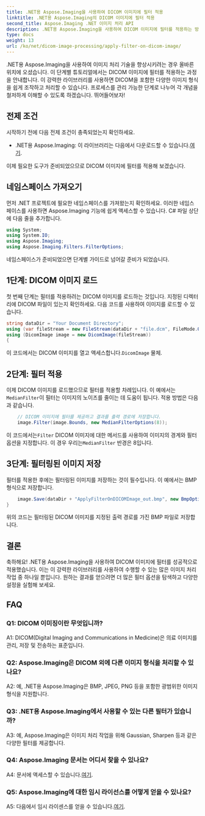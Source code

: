 ```yaml
---
title: .NET용 Aspose.Imaging을 사용하여 DICOM 이미지에 필터 적용
linktitle: .NET용 Aspose.Imaging의 DICOM 이미지에 필터 적용
second_title: Aspose.Imaging .NET 이미지 처리 API
description: .NET용 Aspose.Imaging을 사용하여 DICOM 이미지에 필터를 적용하는 방법을 알아보세요. 의료 영상 처리를 쉽게 향상시키세요.
type: docs
weight: 13
url: /ko/net/dicom-image-processing/apply-filter-on-dicom-image/
---
```

.NET용 Aspose.Imaging을 사용하여 이미지 처리 기술을 향상시키려는 경우 올바른 위치에 오셨습니다. 이 단계별 튜토리얼에서는 DICOM 이미지에 필터를 적용하는 과정을 안내합니다. 이 강력한 라이브러리를 사용하면 DICOM을 포함한 다양한 이미지 형식을 쉽게 조작하고 처리할 수 있습니다. 프로세스를 관리 가능한 단계로 나누어 각 개념을 철저하게 이해할 수 있도록 하겠습니다. 뛰어들어보자!

## 전제 조건

시작하기 전에 다음 전제 조건이 충족되었는지 확인하세요.

-  .NET용 Aspose.Imaging: 이 라이브러리는 다음에서 다운로드할 수 있습니다.[여기](https://releases.aspose.com/imaging/net/).

이제 필요한 도구가 준비되었으므로 DICOM 이미지에 필터를 적용해 보겠습니다.

## 네임스페이스 가져오기

먼저 .NET 프로젝트에 필요한 네임스페이스를 가져왔는지 확인하세요. 이러한 네임스페이스를 사용하면 Aspose.Imaging 기능에 쉽게 액세스할 수 있습니다. C# 파일 상단에 다음 줄을 추가합니다.

```csharp
using System;
using System.IO;
using Aspose.Imaging;
using Aspose.Imaging.Filters.FilterOptions;
```

네임스페이스가 준비되었으면 단계별 가이드로 넘어갈 준비가 되었습니다.

## 1단계: DICOM 이미지 로드

첫 번째 단계는 필터를 적용하려는 DICOM 이미지를 로드하는 것입니다. 지정된 디렉터리에 DICOM 파일이 있는지 확인하세요. 다음 코드를 사용하여 이미지를 로드할 수 있습니다.

```csharp
string dataDir = "Your Document Directory";
using (var fileStream = new FileStream(dataDir + "file.dcm", FileMode.Open, FileAccess.Read))
using (DicomImage image = new DicomImage(fileStream))
{
```

 이 코드에서는 DICOM 이미지를 열고 액세스합니다.`DicomImage` 물체.

## 2단계: 필터 적용

 이제 DICOM 이미지를 로드했으므로 필터를 적용할 차례입니다. 이 예에서는`MedianFilter`이 필터는 이미지의 노이즈를 줄이는 데 도움이 됩니다. 적용 방법은 다음과 같습니다.

```csharp
    // DICOM 이미지에 필터를 제공하고 결과를 출력 경로에 저장합니다.
    image.Filter(image.Bounds, new MedianFilterOptions(8));
```

 이 코드에서는`Filter` DICOM 이미지에 대한 메서드를 사용하여 이미지의 경계와 필터 옵션을 지정합니다. 이 경우 우리는`MedianFilter` 반경은 8입니다.

## 3단계: 필터링된 이미지 저장

필터를 적용한 후에는 필터링된 이미지를 저장하는 것이 필수입니다. 이 예에서는 BMP 형식으로 저장합니다.

```csharp
    image.Save(dataDir + "ApplyFilterOnDICOMImage_out.bmp", new BmpOptions());
}
```

위의 코드는 필터링된 DICOM 이미지를 지정된 출력 경로를 가진 BMP 파일로 저장합니다.

## 결론

축하해요! .NET용 Aspose.Imaging을 사용하여 DICOM 이미지에 필터를 성공적으로 적용했습니다. 이는 이 강력한 라이브러리를 사용하여 수행할 수 있는 많은 이미지 처리 작업 중 하나일 뿐입니다. 원하는 결과를 얻으려면 더 많은 필터 옵션을 탐색하고 다양한 설정을 실험해 보세요.

## FAQ

### Q1: DICOM 이미징이란 무엇입니까?

A1: DICOM(Digital Imaging and Communications in Medicine)은 의료 이미지를 관리, 저장 및 전송하는 표준입니다.

### Q2: Aspose.Imaging은 DICOM 외에 다른 이미지 형식을 처리할 수 있나요?

A2: 예, .NET용 Aspose.Imaging은 BMP, JPEG, PNG 등을 포함한 광범위한 이미지 형식을 지원합니다.

### Q3: .NET용 Aspose.Imaging에서 사용할 수 있는 다른 필터가 있습니까?

A3: 예, Aspose.Imaging은 이미지 처리 작업을 위해 Gaussian, Sharpen 등과 같은 다양한 필터를 제공합니다.

### Q4: Aspose.Imaging 문서는 어디서 찾을 수 있나요?

 A4: 문서에 액세스할 수 있습니다.[여기](https://reference.aspose.com/imaging/net/).

### Q5: Aspose.Imaging에 대한 임시 라이선스를 어떻게 얻을 수 있나요?

 A5: 다음에서 임시 라이센스를 얻을 수 있습니다.[여기](https://purchase.aspose.com/temporary-license/).
